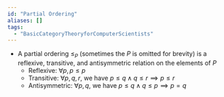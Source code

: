 ```yaml
---
id: "Partial Ordering"
aliases: []
tags:
  - "BasicCategoryTheoryforComputerScientists"
---
```



- A partial ordering $\leq_P$ (sometimes the $P$ is omitted for brevity) is a
  reflexive, transitive, and antisymmetric relation on the elements of $P$
  - Reflexive: $\forall p, p\leq p$
  - Transitive: $\forall p, q, r$, we have
    $p\leq q\land q\leq r\implies p\leq r$
  - Antisymmetric: $\forall p, q$, we have $p\leq q\land q\leq p\implies p = q$

